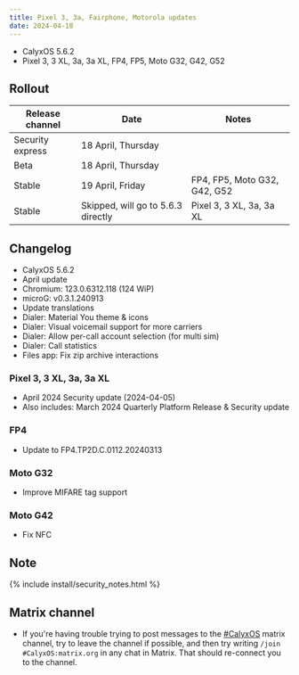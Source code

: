 ```yaml
---
title: Pixel 3, 3a, Fairphone, Motorola updates
date: 2024-04-18
---
```


* CalyxOS 5.6.2
* Pixel 3, 3 XL, 3a, 3a XL, FP4, FP5, Moto G32, G42, G52

## Rollout

| Release channel  | Date   | Notes |
| ---------------- | ------ | ------ |
| Security express | 18 April, Thursday | |
| Beta | 18 April, Thursday | |
| Stable | 19 April, Friday | FP4, FP5, Moto G32, G42, G52 |
| Stable | Skipped, will go to 5.6.3 directly | Pixel 3, 3 XL, 3a, 3a XL |

## Changelog
* CalyxOS 5.6.2
* April update
* Chromium: 123.0.6312.118 (124 WiP)
* microG: v0.3.1.240913
* Update translations
* Dialer: Material You theme & icons
* Dialer: Visual voicemail support for more carriers
* Dialer: Allow per-call account selection (for multi sim)
* Dialer: Call statistics
* Files app: Fix zip archive interactions

### Pixel 3, 3 XL, 3a, 3a XL
* April 2024 Security update (2024-04-05)
* Also includes: March 2024 Quarterly Platform Release & Security update

### FP4
* Update to FP4.TP2D.C.0112.20240313

### Moto G32
* Improve MIFARE tag support

### Moto G42
* Fix NFC

## Note

{% include install/security_notes.html %}

## Matrix channel

* If you're having trouble trying to post messages to the [#CalyxOS](https://app.element.io/#/room/#CalyxOS:matrix.org) matrix channel, try to leave the channel if possible, and then try writing `/join #CalyxOS:matrix.org` in any chat in Matrix. That should re-connect you to the channel.
